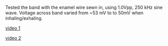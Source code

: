 Tested the band with the enamel wire sewn in, using 1.0Vpp, 250 kHz sine wave. 
Voltage across band varied from ~53 mV to to 50mV when inhaling/exhaling. 

[video 1](assets\IMG_4922.mov)

[video 2](assets\IMG_4924.mov)
